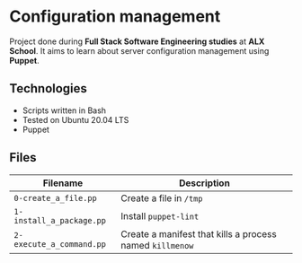 # Configuration management
Project done during **Full Stack Software Engineering studies** at **ALX School**. It aims to learn about server configuration management using **Puppet**.

## Technologies
* Scripts written in Bash
* Tested on Ubuntu 20.04 LTS
* Puppet

## Files

| Filename | Description |
| -------- | ----------- |
| `0-create_a_file.pp` | Create a file in `/tmp` |
| `1-install_a_package.pp` | Install `puppet-lint` |
| `2-execute_a_command.pp` | Create a manifest that kills a process named `killmenow` |
